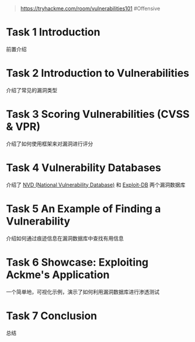> https://tryhackme.com/room/vulnerabilities101
> #Offensive 

# Task 1 Introduction

前置介绍

# Task 2 Introduction to Vulnerabilities

介绍了常见的漏洞类型

# Task 3 Scoring Vulnerabilities (CVSS & VPR)

介绍了如何使用框架来对漏洞进行评分

# Task 4 Vulnerability Databases

介绍了 [NVD (National Vulnerability Database)](https://nvd.nist.gov/vuln/full-listing) 和 [Exploit-DB](http://exploit-db.com) 两个漏洞数据库

# Task 5 An Example of Finding a Vulnerability

介绍如何通过痕迹信息在漏洞数据库中查找有用信息

# Task 6 Showcase: Exploiting Ackme's Application

一个简单地，可视化示例，演示了如何利用漏洞数据库进行渗透测试

# Task 7 Conclusion

总结